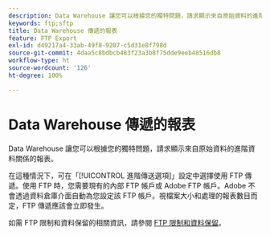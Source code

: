 ```yaml
---
description: Data Warehouse 讓您可以根據您的獨特問題，請求顯示來自原始資料的進階資料關係的報表。
keywords: ftp;sftp
title: Data Warehouse 傳遞的報表
feature: FTP Export
exl-id: d49217a4-33ab-49f8-9207-c5d31e8f798d
source-git-commit: 4daa5c8bdbcb483f23a3b8f75dde9eeb48516db8
workflow-type: ht
source-wordcount: '126'
ht-degree: 100%

---
```


# Data Warehouse 傳遞的報表

Data Warehouse 讓您可以根據您的獨特問題，請求顯示來自原始資料的進階資料關係的報表。

在這種情況下，可在「[!UICONTROL 進階傳送選項]」設定中選擇使用 FTP 傳遞。使用 FTP 時，您需要現有的內部 FTP 帳戶或 Adobe FTP 帳戶。Adobe 不會透過資料倉庫介面自動為您設定該 FTP 帳戶。視檔案大小和處理的報表數目而定，FTP 傳遞應該會立即發生。

如需 FTP 限制和資料保留的相關資訊，請參閱 [FTP 限制和資料保留](/help/export/ftp-and-sftp/ftp-limits.md)。
